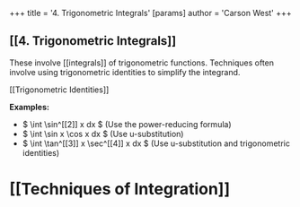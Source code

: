 +++
 title = '4. Trigonometric Integrals'
[params]
	author = 'Carson West'
+++
## [[4. Trigonometric Integrals]] 
These involve [[integrals]] of trigonometric functions.  Techniques often involve using trigonometric identities to simplify the integrand.

[[Trigonometric Identities]]

**Examples:**
*  $ \int \sin^[[2]] x dx $  (Use the power-reducing formula)
*  $ \int \sin x \cos x dx $  (Use u-substitution)
*  $ \int \tan^[[3]] x \sec^[[4]] x dx $  (Use u-substitution and trigonometric identities)

# [[Techniques of Integration]]